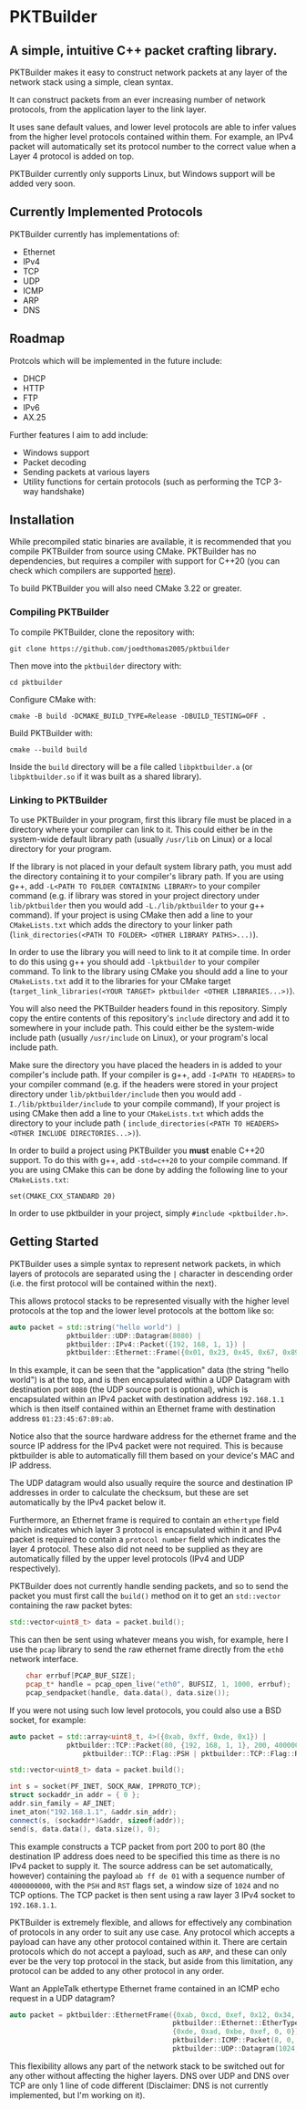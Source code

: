 # PKTBuilder
## A simple, intuitive C++ packet crafting library.

PKTBuilder makes it easy to construct network packets at any layer of the 
network stack using a simple, clean syntax. 

It can construct packets from an ever increasing number of network protocols, 
from the application layer to the link layer. 

It uses sane default values, and lower level protocols are able to infer 
values from the higher level protocols contained within them. For example,
an IPv4 packet will automatically set its protocol number to the correct value
when a Layer 4 protocol is added on top. 

PKTBuilder currently only supports Linux, but Windows support will be added 
very soon.

## Currently Implemented Protocols

PKTBuilder currently has implementations of:
- Ethernet
- IPv4
- TCP
- UDP
- ICMP
- ARP
- DNS

## Roadmap

Protcols which will be implemented in the future include:
- DHCP
- HTTP
- FTP
- IPv6
- AX.25

Further features I aim to add include:
- Windows support
- Packet decoding
- Sending packets at various layers
- Utility functions for certain protocols (such as performing the TCP 3-way handshake)

## Installation

While precompiled static binaries are available, it is recommended that you 
compile PKTBuilder from source using CMake. PKTBuilder has no dependencies,
but requires a compiler with support for C++20 (you can check which compilers
are supported [here](https://en.cppreference.com/w/cpp/compiler_support/20)).

To build PKTBuilder you will also need CMake 3.22 or greater.
### Compiling PKTBuilder

To compile PKTBuilder, clone the repository with:
```
git clone https://github.com/joedthomas2005/pktbuilder
```
Then move into the `pktbuilder` directory with:
```
cd pktbuilder
```
Configure CMake with:
```
cmake -B build -DCMAKE_BUILD_TYPE=Release -DBUILD_TESTING=OFF .
```
Build PKTBuilder with:
```
cmake --build build
```
Inside the `build` directory will be a file called `libpktbuilder.a`
(or `libpktbuilder.so` if it was built as a shared library). 

### Linking to PKTBuilder

To use PKTBuilder in your program, first this library file must be placed in a 
directory where your compiler can link to it. This could either be in the system-wide
default library path (usually `/usr/lib` on Linux) or a local directory for your
program. 

If the library is not placed in your default system library path, you must add 
the directory containing it to your compiler's library path. If you are using
g++, add `-L<PATH TO FOLDER CONTAINING LIBRARY>` to your compiler command (e.g. 
if library was stored in your project directory under `lib/pktbuilder`
then you would add `-L./lib/pktbuilder` to your g++ command). If your project
is using CMake then add a line to your `CMakeLists.txt` which adds the directory
to your linker path (`link_directories(<PATH TO FOLDER> <OTHER LIBRARY PATHS>...)`).

In order to use the library you will need to link to it at compile time. In order
to do this using g++ you should add `-lpktbuilder` to your compiler command. To 
link to the library using CMake you should add a line to your `CMakeLists.txt`
add it to the libraries for your CMake target (`target_link_libraries(<YOUR TARGET>
pktbuilder <OTHER LIBRARIES...>)`).

You will also need the PKTBuilder headers found in this repository. Simply copy 
the entire contents of this repository's `include` directory and add it to 
somewhere in your include path. This could either be the system-wide include path
(usually `/usr/include` on Linux), or your program's local include path.

Make sure the directory you have placed the headers in is added to your 
compiler's include path. If your compiler is g++, add `-I<PATH TO HEADERS>` to
your compiler command (e.g. if the headers were stored in your project directory
under `lib/pktbuilder/include` then you would add `-I./lib/pktbuilder/include` to 
your compile command), If your project is using CMake then add a line to your 
`CMakeLists.txt` which adds the directory to your include path (
`include_directories(<PATH TO HEADERS> <OTHER INCLUDE DIRECTORIES...>)`).

In order to build a project using PKTBuilder you **must** enable C++20 support. To do this with g++, add `-std=c++20` to your compile command. If you are using CMake this can be done by adding the following line to your `CMakeLists.txt`: 
```
set(CMAKE_CXX_STANDARD 20)
```

In order to use pktbuilder in your project, simply `#include <pktbuilder.h>`.

## Getting Started

PKTBuilder uses a simple syntax to represent network packets, in which layers of 
protocols are separated using the `|` character in descending order (i.e. the 
first protocol will be contained within the next).

This allows protocol stacks to be represented visually with the higher level
protocols at the top and the lower level protocols at the bottom like so:

```c++
auto packet = std::string("hello world") |
              pktbuilder::UDP::Datagram(8080) |
              pktbuilder::IPv4::Packet({192, 168, 1, 1}) |
              pktbuilder::Ethernet::Frame({0x01, 0x23, 0x45, 0x67, 0x89, 0xab});
```

In this example, it can be seen that the "application" data (the string 
"hello world") is at the top, and is then encapsulated within a UDP Datagram 
with destination port `8080` (the UDP source port is optional),
which is encapsulated within an IPv4 packet with 
destination address `192.168.1.1` which is then itself contained within an 
Ethernet frame with destination address `01:23:45:67:89:ab`.

Notice also that the source hardware address for the ethernet frame and the 
source IP address for the IPv4 packet were not required. This is because
pktbuilder is able to automatically fill them based on your device's MAC
and IP address. 

The UDP datagram would also usually require the source and destination IP 
addresses in order to calculate the checksum, but these are set automatically
by the IPv4 packet below it. 

Furthermore, an Ethernet frame is required to contain an `ethertype` field which 
indicates which layer 3 protocol is encapsulated within it and IPv4 packet is 
required to contain a `protocol number` field which indicates the layer 4 protocol.
These also did not need to be supplied as they are automatically filled by the 
upper level protocols (IPv4 and UDP respectively). 

PKTBuilder does not currently handle sending packets, and so to send the packet 
you must first call the `build()` method on it to get an `std::vector` containing 
the raw packet bytes:
```c++
std::vector<uint8_t> data = packet.build();
```
This can then be sent using whatever means you wish, for example, here I use the 
`pcap` library to send the raw ethernet frame directly from the `eth0` network
interface.
```c++
    char errbuf[PCAP_BUF_SIZE];
    pcap_t* handle = pcap_open_live("eth0", BUFSIZ, 1, 1000, errbuf);
    pcap_sendpacket(handle, data.data(), data.size());
```
If you were not using such low level protocols, you could also use a BSD 
socket, for example:
```c++
auto packet = std::array<uint8_t, 4>({0xab, 0xff, 0xde, 0x1}) |
              pktbuilder::TCP::Packet(80, {192, 168, 1, 1}, 200, 4000000000,
                  pktbuilder::TCP::Flag::PSH | pktbuilder::TCP::Flag::RST, 1024, {});

std::vector<uint8_t> data = packet.build();

int s = socket(PF_INET, SOCK_RAW, IPPROTO_TCP);
struct sockaddr_in addr = { 0 };
addr.sin_family = AF_INET;
inet_aton("192.168.1.1", &addr.sin_addr);
connect(s, (sockaddr*)&addr, sizeof(addr));
send(s, data.data(), data.size(), 0);
```

This example constructs a TCP packet from port 200 to port 80 (the
destination IP address does need to be specified this time as there is no
IPv4 packet to supply it. The source address can be set automatically, however)
 containing the payload `ab ff de 01`  with a sequence number of `4000000000`, 
with the `PSH` and `RST` flags set, a window size of `1024` and no TCP options.
The TCP packet is then sent using a raw layer 3 IPv4 socket to `192.168.1.1`.

PKTBuilder is extremely flexible, and allows for effectively any combination of
protocols in any order to suit any use case. Any protocol which accepts a payload
can have any other protocol contained within it. There are certain protocols which
do not accept a payload, such as `ARP`, and these can only ever be the very top
protocol in the stack, but aside from this limitation, any protocol can be added 
to any other protocol in any order. 

Want an AppleTalk ethertype Ethernet frame contained in an ICMP echo request in
a UDP datagram?
```c++
auto packet = pktbuilder::EthernetFrame({0xab, 0xcd, 0xef, 0x12, 0x34, 0x56},
                                        pktbuilder::Ethernet::EtherType::AppleTalk,
                                        {0xde, 0xad, 0xbe, 0xef, 0, 0}) |
                                        pktbuilder::ICMP::Packet(8, 0, {0, 0, 0, 0}) |
                                        pktbuilder::UDP::Datagram(1024, 800);
```

This flexibility allows any part of the network stack to be switched out for 
any other without affecting the higher layers. 
DNS over UDP and DNS over TCP are only 1 line of code different (Disclaimer: 
DNS is not currently implemented, but I'm working on it).
